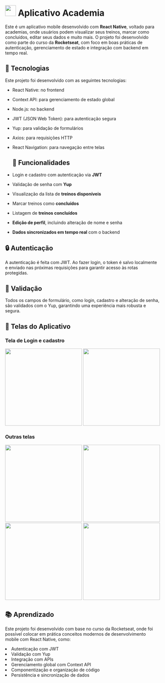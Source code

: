 <h1>
  <img src="https://github.com/user-attachments/assets/0a2ef80d-eaa0-4aea-9284-df75e47bfc99" width="35" />
 Aplicativo Academia
</h1>

Este é um aplicativo mobile desenvolvido com **React Native**, voltado para academias, onde usuários podem visualizar seus treinos, marcar como concluídos, editar seus dados e muito mais.
O projeto foi desenvolvido como parte do curso da **Rocketseat**, com foco em boas práticas de autenticação, gerenciamento de estado e integração com backend em tempo real.

## 🚀 Tecnologias

Este projeto foi desenvolvido com as seguintes tecnologias:
- React Native: no frontend
- Context API: para gerenciamento de estado global
- Node.js: no backend
- JWT (JSON Web Token): para autenticação segura
- Yup: para validação de formulários
- Axios: para requisições HTTP
- React Navigation: para navegação entre telas

  ## 🔐 Funcionalidades

- Login e cadastro com autenticação via **JWT**
- Validação de senha com **Yup**
- Visualização da lista de **treinos disponíveis**
- Marcar treinos como **concluídos**
- Listagem de **treinos concluídos**
- **Edição de perfil**, incluindo alteração de nome e senha
- **Dados sincronizados em tempo real** com o backend

## 🔒 Autenticação
A autenticação é feita com JWT. Ao fazer login, o token é salvo localmente e enviado nas próximas requisições para garantir acesso às rotas protegidas.

## 🧪 Validação
Todos os campos de formulário, como login, cadastro e alteração de senha, são validados com o Yup, garantindo uma experiência mais robusta e segura.

## 📸 Telas do Aplicativo
### Tela de Login e cadastro
<img src="https://github.com/user-attachments/assets/4bc46d03-8f3f-4d75-bcd2-0591b68cfe8f" width="250" />
<img src="https://github.com/user-attachments/assets/18c72f1d-a250-4c9e-9af3-3dcc3f422278" width="250" />

### Outras telas
<img src="https://github.com/user-attachments/assets/17f00592-59fa-40a0-b339-e48f1fcdb2e9" width="250" />
<img src="https://github.com/user-attachments/assets/ad196e63-05b9-4c4f-ba84-01c0eb435886" width="250" />
<img src="https://github.com/user-attachments/assets/10b7fa41-6f61-4865-bf90-4ee1bb63b730" width="250" />
<img src="https://github.com/user-attachments/assets/e4bb38cd-00f9-4d3b-a505-5609eeb405f6" width="250" />

## 📚 Aprendizado
Este projeto foi desenvolvido com base no curso da Rocketseat, onde foi possível colocar em prática conceitos modernos de desenvolvimento mobile com React Native, como:
<li> Autenticação com JWT
<li> Validação com Yup
<li> Integração com APIs
<li> Gerenciamento global com Context API
<li> Componentização e organização de código
<li> Persistência e sincronização de dados
